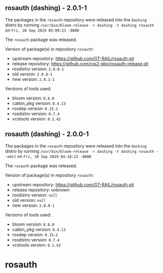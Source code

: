 ## rosauth (dashing) - 2.0.1-1

The packages in the `rosauth` repository were released into the `dashing` distro by running `/usr/bin/bloom-release -r dashing -t dashing rosauth` on `Fri, 20 Sep 2019 05:09:23 -0000`

The `rosauth` package was released.

Version of package(s) in repository `rosauth`:

- upstream repository: https://github.com/GT-RAIL/rosauth.git
- release repository: https://github.com/ros2-gbp/rosauth-release.git
- rosdistro version: `2.0.0-1`
- old version: `2.0.0-1`
- new version: `2.0.1-1`

Versions of tools used:

- bloom version: `0.8.0`
- catkin_pkg version: `0.4.13`
- rosdep version: `0.15.2`
- rosdistro version: `0.7.4`
- vcstools version: `0.1.42`


## rosauth (dashing) - 2.0.0-1

The packages in the `rosauth` repository were released into the `dashing` distro by running `/usr/bin/bloom-release -r dashing -t dashing rosauth --edit` on `Fri, 20 Sep 2019 04:18:22 -0000`

The `rosauth` package was released.

Version of package(s) in repository `rosauth`:

- upstream repository: https://github.com/GT-RAIL/rosauth.git
- release repository: unknown
- rosdistro version: `null`
- old version: `null`
- new version: `2.0.0-1`

Versions of tools used:

- bloom version: `0.8.0`
- catkin_pkg version: `0.4.13`
- rosdep version: `0.15.2`
- rosdistro version: `0.7.4`
- vcstools version: `0.1.42`


# rosauth